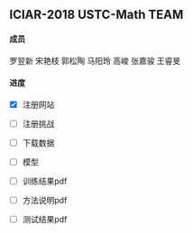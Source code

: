 ## ICIAR-2018 USTC-Math TEAM

#### 成员
罗翌新
宋艳枝
郭松陶
马阳玲
高峻
张嘉骏
王睿旻

#### 进度
- [x] 注册网站
- [ ] 注册挑战
- [ ] 下载数据
- [ ] 模型
- [ ] 训练结果pdf
- [ ] 方法说明pdf
- [ ] 测试结果pdf

